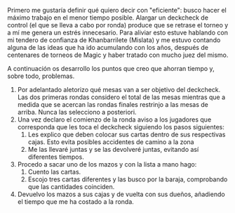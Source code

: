 Primero me gustaría definir qué quiero decir con "eficiente": busco hacer el máximo trabajo en el menor tiempo posible. Alargar un deckcheck de control (el que se lleva a cabo por ronda) produce que se retrase el torneo y a mí me genera un estrés innecesario. Para aliviar esto estuve hablando con mi tendero de confianza de Khanbarrilete (Mislata) y me estuvo contando alguna de las ideas que ha ido acumulando con los años, después de centenares de torneos de Magic y haber tratado con mucho juez del mismo.

A continuación os desarrollo los puntos que creo que ahorran tiempo y, sobre todo, problemas.
1. Por adelantado aletorizo qué mesas van a ser objetivo del deckcheck. Las dos primeras rondas considero el total de las mesas mientras que a medida que se acercan las rondas finales restrinjo a las mesas de arriba. Nunca las selecciono a posteriori.
2. Una vez declaro el comienzo de la ronda aviso a los jugadores que corresponda que les toca el deckcheck siguiendo los pasos siguientes:
	1. Les explico que deben colocar sus cartas dentro de sus respectivas cajas. Esto evita posibles accidentes de camino a la zona 
	2. Me las llevaré juntas y se las devolveré juntas, evitando así diferentes tiempos.
3. Procedo a sacar uno de los mazos y con la lista a mano hago:
	1. Cuento las cartas.
	2. Escojo tres cartas diferentes y las busco por la baraja, comprobando que las cantidades coinciden.
4. Devuelvo los mazos a sus cajas y de vuelta con sus dueños, añadiendo el tiempo que me ha costado a la ronda.

